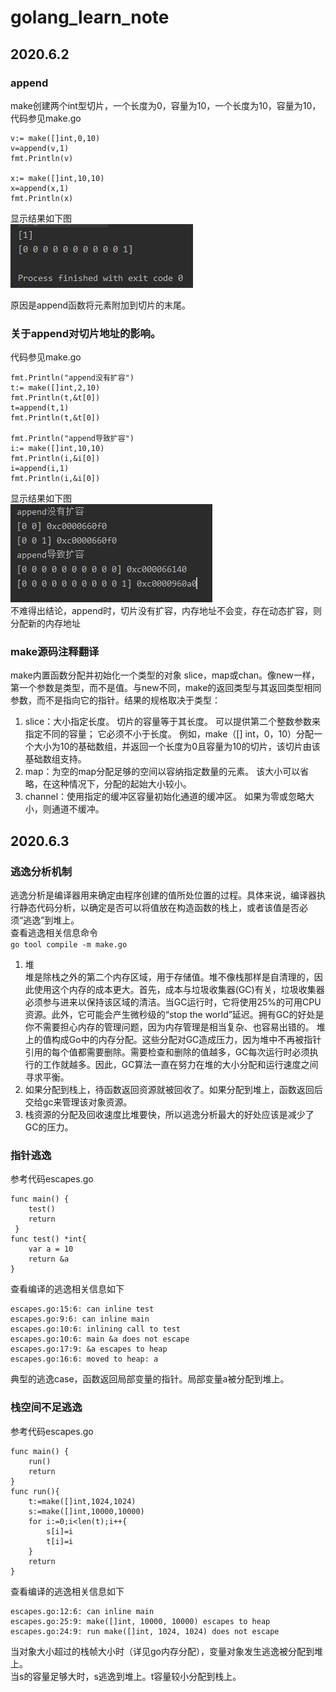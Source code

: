 # golang_learn_note   
  
## 2020.6.2
### append
make创建两个int型切片，一个长度为0，容量为10，一个长度为10，容量为10，代码参见make.go   

    v:= make([]int,0,10)
 	v=append(v,1)
 	fmt.Println(v)
 	
 	x:= make([]int,10,10)
 	x=append(x,1)
 	fmt.Println(x)

显示结果如下图   
![image](https://github.com/flyingkoala/golang_learn_note/blob/master/image/20200603105945.png)

原因是append函数将元素附加到切片的末尾。   
### 关于append对切片地址的影响。
代码参见make.go  
 
    fmt.Println("append没有扩容")
	t:= make([]int,2,10)
	fmt.Println(t,&t[0])
	t=append(t,1)
	fmt.Println(t,&t[0])

	fmt.Println("append导致扩容")
	i:= make([]int,10,10)
	fmt.Println(i,&i[0])
	i=append(i,1)
	fmt.Println(i,&i[0])
显示结果如下图   
![image](https://github.com/flyingkoala/golang_learn_note/blob/master/image/20200603135526.png)   
不难得出结论，append时，切片没有扩容，内存地址不会变，存在动态扩容，则分配新的内存地址

### make源码注释翻译
make内置函数分配并初始化一个类型的对象 slice，map或chan。像new一样，第一个参数是类型，而不是值。与new不同，make的返回类型与其返回类型相同参数，而不是指向它的指针。结果的规格取决于类型：   
1. slice：大小指定长度。 切片的容量等于其长度。 可以提供第二个整数参数来指定不同的容量； 它必须不小于长度。 例如，make（[] int，0，10）分配一个大小为10的基础数组，并返回一个长度为0且容量为10的切片，该切片由该基础数组支持。   
2. map：为空的map分配足够的空间以容纳指定数量的元素。 该大小可以省略，在这种情况下，分配的起始大小较小。   
3. channel：使用指定的缓冲区容量初始化通道的缓冲区。 如果为零或忽略大小，则通道不缓冲。   

## 2020.6.3
### 逃逸分析机制   
逃逸分析是编译器用来确定由程序创建的值所处位置的过程。具体来说，编译器执行静态代码分析，以确定是否可以将值放在构造函数的栈上，或者该值是否必须“逃逸”到堆上。    
查看逃逸相关信息命令   
`go tool compile -m make.go`  

1. 堆   
堆是除栈之外的第二个内存区域，用于存储值。堆不像栈那样是自清理的，因此使用这个内存的成本更大。首先，成本与垃圾收集器(GC)有关，垃圾收集器必须参与进来以保持该区域的清洁。当GC运行时，它将使用25%的可用CPU资源。此外，它可能会产生微秒级的“stop the world”延迟。拥有GC的好处是你不需要担心内存的管理问题，因为内存管理是相当复杂、也容易出错的。
堆上的值构成Go中的内存分配。这些分配对GC造成压力，因为堆中不再被指针引用的每个值都需要删除。需要检查和删除的值越多，GC每次运行时必须执行的工作就越多。因此，GC算法一直在努力在堆的大小分配和运行速度之间寻求平衡。   
2. 如果分配到栈上，待函数返回资源就被回收了。如果分配到堆上，函数返回后交给gc来管理该对象资源。   
3. 栈资源的分配及回收速度比堆要快，所以逃逸分析最大的好处应该是减少了GC的压力。   

###  指针逃逸
参考代码escapes.go   


    func main() {
		test()
		return   
     } 
    func test() *int{
		var a = 10
		return &a
    }
查看编译的逃逸相关信息如下   

    escapes.go:15:6: can inline test
    escapes.go:9:6: can inline main
    escapes.go:10:6: inlining call to test
    escapes.go:10:6: main &a does not escape
    escapes.go:17:9: &a escapes to heap
    escapes.go:16:6: moved to heap: a


典型的逃逸case，函数返回局部变量的指针。局部变量a被分配到堆上。   

### 栈空间不足逃逸
参考代码escapes.go 

    func main() {
    	run()
    	return
    }
    func run(){
    	t:=make([]int,1024,1024)
    	s:=make([]int,10000,10000)
    	for i:=0;i<len(t);i++{
    		s[i]=i
    		t[i]=i
    	}
    	return
    }
 查看编译的逃逸相关信息如下   

    escapes.go:12:6: can inline main
    escapes.go:25:9: make([]int, 10000, 10000) escapes to heap
    escapes.go:24:9: run make([]int, 1024, 1024) does not escape

当对象大小超过的栈帧大小时（详见go内存分配），变量对象发生逃逸被分配到堆上。   
当s的容量足够大时，s逃逸到堆上。t容量较小分配到栈上。







